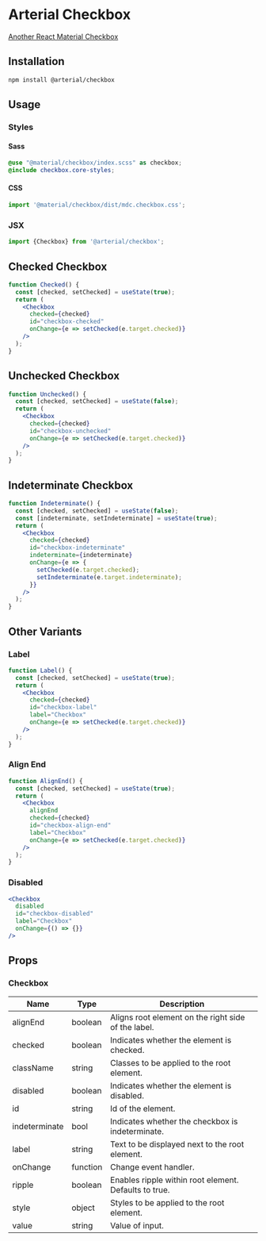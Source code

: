 # Arterial Checkbox

[Another React Material Checkbox](https://arterialjs.org/checkboxes)

## Installation

```zsh
npm install @arterial/checkbox
```

## Usage

### Styles

#### Sass

```scss
@use "@material/checkbox/index.scss" as checkbox;
@include checkbox.core-styles;
```

#### CSS

```jsx
import '@material/checkbox/dist/mdc.checkbox.css';
```

### JSX

```jsx
import {Checkbox} from '@arterial/checkbox';
```

## Checked Checkbox

```jsx
function Checked() {
  const [checked, setChecked] = useState(true);
  return (
    <Checkbox
      checked={checked}
      id="checkbox-checked"
      onChange={e => setChecked(e.target.checked)}
    />
  );
}
```

## Unchecked Checkbox

```jsx
function Unchecked() {
  const [checked, setChecked] = useState(false);
  return (
    <Checkbox
      checked={checked}
      id="checkbox-unchecked"
      onChange={e => setChecked(e.target.checked)}
    />
  );
}
```

## Indeterminate Checkbox

```jsx
function Indeterminate() {
  const [checked, setChecked] = useState(false);
  const [indeterminate, setIndeterminate] = useState(true);
  return (
    <Checkbox
      checked={checked}
      id="checkbox-indeterminate"
      indeterminate={indeterminate}
      onChange={e => {
        setChecked(e.target.checked);
        setIndeterminate(e.target.indeterminate);
      }}
    />
  );
}
```

## Other Variants

### Label

```jsx
function Label() {
  const [checked, setChecked] = useState(true);
  return (
    <Checkbox
      checked={checked}
      id="checkbox-label"
      label="Checkbox"
      onChange={e => setChecked(e.target.checked)}
    />
  );
}
```

### Align End

```jsx
function AlignEnd() {
  const [checked, setChecked] = useState(true);
  return (
    <Checkbox
      alignEnd
      checked={checked}
      id="checkbox-align-end"
      label="Checkbox"
      onChange={e => setChecked(e.target.checked)}
    />
  );
}
```

### Disabled

```jsx
<Checkbox
  disabled
  id="checkbox-disabled"
  label="Checkbox"
  onChange={() => {}}
/>
```

## Props

### Checkbox

| Name          | Type     | Description                                           |
| ------------- | -------- | ----------------------------------------------------- |
| alignEnd      | boolean  | Aligns root element on the right side of the label.   |
| checked       | boolean  | Indicates whether the element is checked.             |
| className     | string   | Classes to be applied to the root element.            |
| disabled      | boolean  | Indicates whether the element is disabled.            |
| id            | string   | Id of the element.                                    |
| indeterminate | bool     | Indicates whether the checkbox is indeterminate.      |
| label         | string   | Text to be displayed next to the root element.        |
| onChange      | function | Change event handler.                                 |
| ripple        | boolean  | Enables ripple within root element. Defaults to true. |
| style         | object   | Styles to be applied to the root element.             |
| value         | string   | Value of input.                                       |
